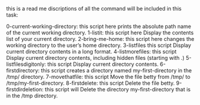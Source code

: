 this is a read me discriptions of all the command will be included in this task:

0-current-working-directory: this script here prints the absolute path name of the current working directory.
1-listit: this script here Display the contents list of your current directory.
2-bring-me-home: this script here changes the working directory to the user’s home directory.
3-listfiles this script Display current directory contents in a long format.
4-listmorefiles: this script Display current directory contents, including hidden files (starting with .)
5-listfilesdigitonly: this script Display current directory contents.
6-firstdirectory: this script creates a directory named my-first-directory in the /tmp/ directory.
7-movethatfile: this script Move the file betty from /tmp/ to /tmp/my-first-directory.
8-firstdelete: this script Delete the file betty.
9-firstdirdeletion: this script will Delete the directory my-first-directory that is in the /tmp directory.

